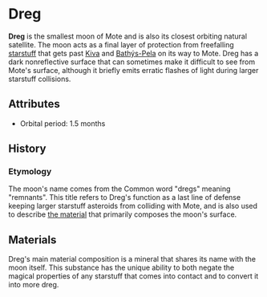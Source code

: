 # Dreg

**Dreg** is the smallest moon of Mote and is also its closest orbiting natural satellite. The moon acts as a final layer of protection from freefalling [starstuff](../../../artifacts/starstuff.md) that gets past [Kiva](../kiva) and [Bathýs-Pela](bathys-pela) on its way to Mote. Dreg has a dark nonreflective surface that can sometimes make it difficult to see from Mote's surface, although it briefly emits erratic flashes of light during larger starstuff collisions.

## Attributes

- Orbital period: 1.5 months

## History

### Etymology

The moon's name comes from the Common word "dregs" meaning "remnants". This title refers to Dreg's function as a last line of defense keeping larger starstuff asteroids from colliding with Mote, and is also used to describe [the material](../../../artifacts/dreg-ore.md) that primarily composes the moon's surface.

## Materials

Dreg's main material composition is a mineral that shares its name with the moon itself. This substance has the unique ability to both negate the magical properties of any starstuff that comes into contact and to convert it into more dreg.
